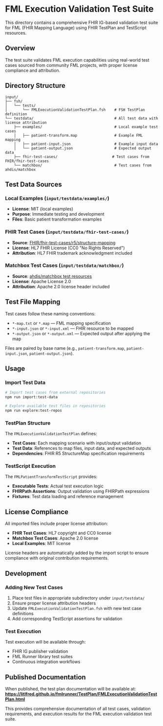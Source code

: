# FML Execution Validation Test Suite

This directory contains a comprehensive FHIR IG-based validation test suite for FML (FHIR Mapping Language) using FHIR TestPlan and TestScript resources.

## Overview

The test suite validates FML execution capabilities using real-world test cases sourced from community FML projects, with proper license compliance and attribution.

## Directory Structure

```
input/
├── fsh/
│   └── tests/
│       └── FMLExecutionValidationTestPlan.fsh    # FSH TestPlan definition
└── testdata/                                     # All test data with license attribution
    ├── examples/                                 # Local example test cases
    │   ├── patient-transform.map                 # Example FML mapping
    │   ├── patient-input.json                    # Example input data
    │   └── patient-output.json                   # Expected output data
    ├── fhir-test-cases/                         # Test cases from FHIR/fhir-test-cases
    └── matchbox/                                 # Test cases from ahdis/matchbox
```

## Test Data Sources

### Local Examples (`input/testdata/examples/`)
- **License**: MIT (local examples)
- **Purpose**: Immediate testing and development
- **Files**: Basic patient transformation examples

### FHIR Test Cases (`input/testdata/fhir-test-cases/`)
- **Source**: [FHIR/fhir-test-cases/r5/structure-mapping](https://github.com/FHIR/fhir-test-cases/tree/main/r5/structure-mapping)
- **License**: HL7 FHIR License (CC0 "No Rights Reserved")
- **Attribution**: HL7 FHIR trademark acknowledgment included

### Matchbox Test Cases (`input/testdata/matchbox/`)
- **Source**: [ahdis/matchbox test resources](https://github.com/ahdis/matchbox/tree/main/matchbox-server/src/test/resources)
- **License**: Apache License 2.0
- **Attribution**: Apache 2.0 license header included

## Test File Mapping

Test cases follow these naming conventions:
- `*-map.txt` or `*.map` — FML mapping specification
- `*-input.json` or `*-input.xml` — FHIR resource to be mapped
- `*-output.json` or `*-output.xml` — Expected output after applying the map

Files are paired by base name (e.g., `patient-transform.map`, `patient-input.json`, `patient-output.json`).

## Usage

### Import Test Data

```bash
# Import test cases from external repositories
npm run import:test-data

# Explore available test files in repositories
npm run explore:test-repos
```

### TestPlan Structure

The `FMLExecutionValidationTestPlan` defines:
- **Test Cases**: Each mapping scenario with input/output validation
- **Test Data**: References to map files, input data, and expected outputs
- **Dependencies**: FHIR R5 StructureMap specification requirements

### TestScript Execution

The `FMLPatientTransformTestScript` provides:
- **Executable Tests**: Actual test execution logic
- **FHIRPath Assertions**: Output validation using FHIRPath expressions
- **Fixtures**: Test data loading and reference management

## License Compliance

All imported files include proper license attribution:

- **FHIR Test Cases**: HL7 copyright and CC0 license
- **Matchbox Test Cases**: Apache 2.0 license 
- **Local Examples**: MIT license

License headers are automatically added by the import script to ensure compliance with original contribution requirements.

## Development

### Adding New Test Cases

1. Place test files in appropriate subdirectory under `input/testdata/`
2. Ensure proper license attribution headers
3. Update `FMLExecutionValidationTestPlan.fsh` with new test case definitions
4. Add corresponding TestScript assertions for validation

### Test Execution

Test execution will be available through:
- FHIR IG publisher validation
- FML Runner library test suites
- Continuous integration workflows

## Published Documentation

When published, the test plan documentation will be available at:
**https://litlfred.github.io/fmlrunner/TestPlan/FMLExecutionValidationTestPlan.html**

This provides comprehensive documentation of all test cases, validation requirements, and execution results for the FML execution validation test suite.
